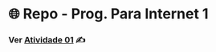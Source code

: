 #  🌐 Repo - Prog. Para Internet 1

### Ver [Atividade 01](https://github.com/RenanLira/Prog-Para-Internet/tree/main/atv01) ✍️





